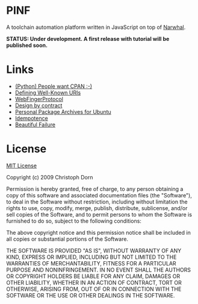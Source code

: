 
PINF
====

A toolchain automation platform written in JavaScript on top of [Narwhal](http://narwhaljs.org/).

**STATUS: Under development. A first release with tutorial will be published soon.**

 

Links
=====

 * [(Python) People want CPAN :-)](http://groups.google.com/group/commonjs/browse_thread/thread/5aa78c78d6fcdd0c?hl=en)
 * [Defining Well-Known URIs](http://tools.ietf.org/html/draft-nottingham-site-meta-05)
 * [WebFingerProtocol](http://code.google.com/p/webfinger/wiki/WebFingerProtocol)
 * [Design by contract](http://en.wikipedia.org/wiki/Design_by_contract)
 * [Personal Package Archives for Ubuntu](https://launchpad.net/ubuntu/+ppas)
 * [Idempotence](http://www.aspninja.com/2010/01/21/how-to-debug-asp-net-using-firefox/)
 * [Beautiful Failure](http://github.com/raganwald/homoiconic/blob/master/2010/01/beautiful_failure.markdown#readme)

License
=======

[MIT License](http://www.opensource.org/licenses/mit-license.php)

Copyright (c) 2009 Christoph Dorn

Permission is hereby granted, free of charge, to any person obtaining a copy
of this software and associated documentation files (the "Software"), to deal
in the Software without restriction, including without limitation the rights
to use, copy, modify, merge, publish, distribute, sublicense, and/or sell
copies of the Software, and to permit persons to whom the Software is
furnished to do so, subject to the following conditions:

The above copyright notice and this permission notice shall be included in
all copies or substantial portions of the Software.

THE SOFTWARE IS PROVIDED "AS IS", WITHOUT WARRANTY OF ANY KIND, EXPRESS OR
IMPLIED, INCLUDING BUT NOT LIMITED TO THE WARRANTIES OF MERCHANTABILITY,
FITNESS FOR A PARTICULAR PURPOSE AND NONINFRINGEMENT. IN NO EVENT SHALL THE
AUTHORS OR COPYRIGHT HOLDERS BE LIABLE FOR ANY CLAIM, DAMAGES OR OTHER
LIABILITY, WHETHER IN AN ACTION OF CONTRACT, TORT OR OTHERWISE, ARISING FROM,
OUT OF OR IN CONNECTION WITH THE SOFTWARE OR THE USE OR OTHER DEALINGS IN
THE SOFTWARE.
